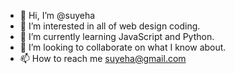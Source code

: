 - 👋 Hi, I’m @suyeha
- 👀 I’m interested in all of web design coding.
- 🌱 I’m currently learning JavaScript and Python.
- 💞️ I’m looking to collaborate on what I know about.
- 📫 How to reach me suyeha@gmail.com

<!---
suyeha/suyeha is a ✨ special ✨ repository because its `README.md` (this file) appears on your GitHub profile.
You can click the Preview link to take a look at your changes.
--->
